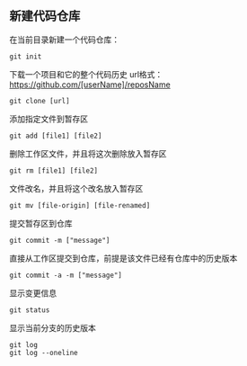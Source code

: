 ## 新建代码仓库

在当前目录新建一个代码仓库：  

    git init

下载一个项目和它的整个代码历史
url格式：https://github.com/[userName]/reposName

    git clone [url]

添加指定文件到暂存区

    git add [file1] [file2]

删除工作区文件，并且将这次删除放入暂存区

    git rm [file1] [file2]

文件改名，并且将这个改名放入暂存区

    git mv [file-origin] [file-renamed]

提交暂存区到仓库

    git commit -m ["message"]

直接从工作区提交到仓库，前提是该文件已经有仓库中的历史版本

    git commit -a -m ["message"]

显示变更信息

    git status

显示当前分支的历史版本

    git log
    git log --oneline

